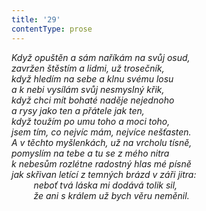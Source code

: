 ```yaml
---
title: '29'
contentType: prose
---
```


_Když opuštěn a sám naříkám na svůj osud,  
zavržen štěstím a lidmi, už trosečník,  
když hledím na sebe a klnu svému losu  
a k nebi vysílám svůj nesmyslný křik,  
když chci mít bohaté naděje nejednoho  
a rysy jako ten a přátele jak ten,  
když toužím po umu toho a moci toho,  
jsem tím, co nejvíc mám, nejvíce nešťasten.  
A v těchto myšlenkách, už na vrcholu tísně,  
pomyslím na tebe a tu se z mého nitra  
k nebesům rozlétne radostný hlas mé písně  
jak skřivan letící z temných brázd v záři jitra:  
         neboť tvá láska mi dodává tolik sil,  
         že ani s králem už bych věru neměnil._
